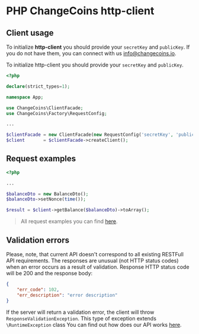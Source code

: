 # PHP ChangeCoins http-client

## Client usage

To initialize **http-client** you should provide your `secretKey` and `publicKey`.
If you do not have them, you can connect with us [info@changecoins.io](mailto:info@changecoins.io).

To initialize http-client you should provide your `secretKey` and `publicKey`.

```php
<?php

declare(strict_types=1);

namespace App;

use ChangeCoins\ClientFacade;
use ChangeCoins\Factory\RequestConfig;

...

$clientFacade = new ClientFacade(new RequestConfig('secretKey', 'publicKey'));
$client       = $clientFacade->createClient();
```

## Request examples

```php
<?php

...

$balanceDto = new BalanceDto();
$balanceDto->setNonce(time());

$result = $client->getBalance($balanceDto)->toArray();
```
> All request examples you can find [here](https://github.com/Changecoins/http-client/tree/master/examples).

## Validation errors

Please, note, that current API doesn't correspond to all existing RESTFull API requirements.
The responses are unusual (not HTTP status codes) when an error occurs as a result of validation.
Response HTTP status code will be 200 and the response body:
```json
{
    "err_code": 102,
    "err_description": "error description"
}
```

If the server will return a validation error, the client will throw `ResponseValidationException`.
This type of exception extends `\RuntimeException` class
You can find out how does our API works [here](https://changecoins.postman.co/collections/13288095-9742a431-c6f9-4d76-9a8e-8bc6a55dd72c?version=latest&workspace=987b5dd4-f368-427b-8959-3705d9b33f53).
